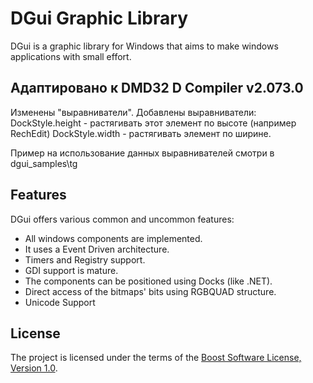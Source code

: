 ﻿DGui Graphic Library
===================================
DGui is a graphic library for Windows that aims to make windows applications with small effort.

Адаптировано к DMD32 D Compiler v2.073.0
----------------------------------------
Изменены "выравниватели". Добавлены выравниватели: 
DockStyle.height - растягивать этот элемент по высоте (например RechEdit)
DockStyle.width  - растягивать элемент по ширине.

Пример на использование данных выравнивателей смотри в 
dgui_samples\tg 

Features
-----------------------------------
DGui offers various common and uncommon features:

* All windows components are implemented.
* It uses a Event Driven architecture.
* Timers and Registry support.
* GDI support is mature.
* The components can be positioned using Docks (like .NET).
* Direct access of the bitmaps' bits using RGBQUAD structure.
* Unicode Support

License
-----------------------------------
The project is licensed under the terms of the [Boost Software License, Version 1.0](http://boost.org/LICENSE_1_0.txt).
